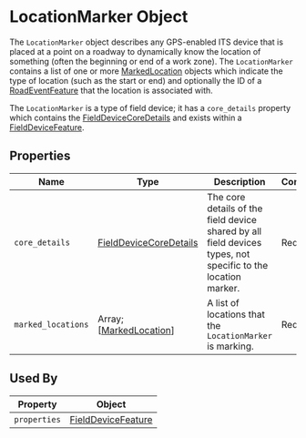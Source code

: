 # LocationMarker Object
The `LocationMarker` object describes any GPS-enabled ITS device that is placed at a point on a roadway to dynamically know the location of something (often the beginning or end of a work zone). The `LocationMarker` contains a list of one or more [MarkedLocation](/spec-content/objects/MarkedLocation.md) objects which indicate the type of location (such as the start or end) and optionally the ID of a [RoadEventFeature](/spec-content/objects/RoadEventFeature.md) that the location is associated with.

The `LocationMarker` is a type of field device; it has a `core_details` property which contains the [FieldDeviceCoreDetails](/spec-content/objects/FieldDeviceCoreDetails.md) and exists within a [FieldDeviceFeature](/spec-content/objects/FieldDeviceFeature.md).

## Properties 
Name | Type | Description | Conformance | Notes
--- | --- | --- | --- | ---
`core_details` | [FieldDeviceCoreDetails](/spec-content/objects/FieldDeviceCoreDetails.md) | The core details of the field device shared by all field devices types, not specific to the location marker. | Required | This property appears on all field devices.
`marked_locations` | Array; [[MarkedLocation](/spec-content/objects/MarkedLocation.md)] | A list of locations that the `LocationMarker` is marking. | Required |

## Used By
Property | Object
--- | --- 
`properties` | [FieldDeviceFeature](/spec-content/objects/FieldDeviceFeature.md)
